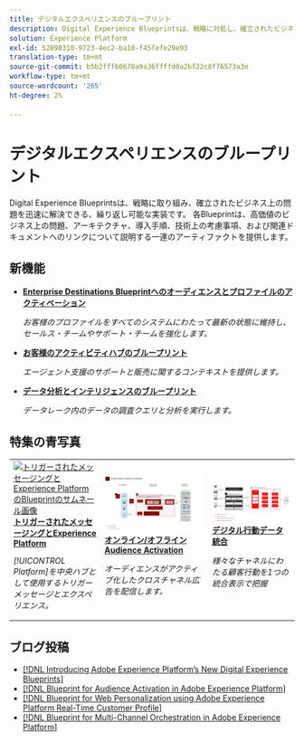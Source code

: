 ```yaml
---
title: デジタルエクスペリエンスのブループリント
description: Digital Experience Blueprintsは、戦略に対処し、確立されたビジネス上の問題を解決するための繰り返し可能な実装です。 TTV（タイム・トゥ・バリュー）を短縮し、成功への迅速なパスを提供します。
solution: Experience Platform
exl-id: 52898310-9723-4ec2-ba10-f45fefe29e93
translation-type: tm+mt
source-git-commit: b5b2fff60678a9a36ffffd0a2bf22c8f76573a3e
workflow-type: tm+mt
source-wordcount: '265'
ht-degree: 2%

---
```


# デジタルエクスペリエンスのブループリント

Digital Experience Blueprintsは、戦略に取り組み、確立されたビジネス上の問題を迅速に解決できる、繰り返し可能な実装です。 各Blueprintは、高価値のビジネス上の問題、アーキテクチャ、導入手順、技術上の考慮事項、および関連ドキュメントへのリンクについて説明する一連のアーティファクトを提供します。

## 新機能

* **[Enterprise Destinations Blueprintへのオーディエンスとプロファイルのアクティベーション](/help/blueprints/audience-activation/enterprise-destinations.md)**

   *お客様のプロファイルをすべてのシステムにわたって最新の状態に維持し、セールス・チームやサポート・チーム&#x200B;を強化します。*
* **[お客様のアクティビティハブのブループリント](/help/blueprints/audience-activation/customer-activity.md)**

   *エージェント支援のサポートと販売に関するコンテキストを提供します。*
* **[データ分析とインテリジェンスのブループリント](/help/blueprints/data-insights/analysis.md)**

   *データレーク内のデータの調査クエリと分析を実行します。*

## 特集の青写真

<table style="table-layout:fixed">
<tr>
  <td>
    <a href="https://experienceleague.adobe.com/docs/blueprints-learn/architecture/multi-channel-message-orchestration/triggered-messaging.html"><img alt="トリガーされたメッセージングとExperience PlatformのBlueprintのサムネール画像" src="multi-channel-message-orchestration/assets/triggered.svg" /></a>
    <div><a href="https://experienceleague.adobe.com/docs/blueprints-learn/architecture/multi-channel-message-orchestration/triggered-messaging.html"><strong>トリガーされたメッセージングとExperience Platform</strong></a></div>
    <p><em>[!UICONTROL Platform]を中央ハブとして使用するトリガーメッセージとエクスペリエンス。</em></p>
  </td>
  <td>
    <a href="https://experienceleague.adobe.com/docs/blueprints-learn/architecture/audience-activation/online-offline.html"><img alt="オンライン/オフラインAudience ActivationのBlueprintのサムネール画像" src="audience-activation/assets/onoff.svg" /></a>
    <div><a href="https://experienceleague.adobe.com/docs/blueprints-learn/architecture/audience-activation/online-offline.html"><strong>オンライン/オフラインAudience Activation</strong></a></div>
    <p><em>オーディエンスがアクティブ化したクロスチャネル広告を配信します。</em></p>
  </td>
  <td>
    <a href="https://experienceleague.adobe.com/docs/blueprints-learn/architecture/customer-journey-analytics/digital-behavioral-data-consolidation.html"><img alt="Digital Behavioral Data Consolidation Blueprintのサムネール画像" src="customer-journey-analytics/assets/CJA.svg" /></a>
    <div><a href="https://experienceleague.adobe.com/docs/blueprints-learn/architecture/customer-journey-analytics/digital-behavioral-data-consolidation.html"><strong>デジタル行動データ統合</strong></a></div>
    <p><em>様々なチャネルにわたる顧客行動を1つの統合表示で把握</em></p>
  </td>
</tr>
</table>

## ブログ投稿

* [[!DNL Introducing Adobe Experience Platform’s New Digital Experience Blueprints]](https://medium.com/adobetech/introducing-adobe-experience-platforms-new-digital-experience-blueprints-93a6b5f5da7c)
* [[!DNL Blueprint for Audience Activation in Adobe Experience Platform]](https://medium.com/adobetech/a-blueprint-for-audience-activation-in-adobe-experience-platform-b2b30fae90fd)
* [[!DNL Blueprint for Web Personalization using Adobe Experience Platform Real-Time Customer Profile]](https://medium.com/adobetech/blueprint-for-web-personalization-using-adobe-experience-platform-real-time-customer-profile-fef2ce7a4b2f)
* [[!DNL Blueprint for Multi-Channel Orchestration in Adobe Experience Platform]](https://medium.com/adobetech/blueprint-for-multi-channel-orchestration-in-adobe-experience-platform-c68317e94184)

